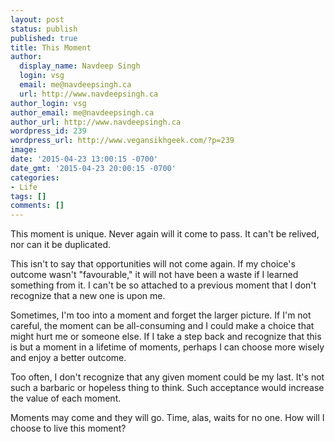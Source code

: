```yaml
---
layout: post
status: publish
published: true
title: This Moment
author:
  display_name: Navdeep Singh
  login: vsg
  email: me@navdeepsingh.ca
  url: http://www.navdeepsingh.ca
author_login: vsg
author_email: me@navdeepsingh.ca
author_url: http://www.navdeepsingh.ca
wordpress_id: 239
wordpress_url: http://www.vegansikhgeek.com/?p=239
image: 
date: '2015-04-23 13:00:15 -0700'
date_gmt: '2015-04-23 20:00:15 -0700'
categories:
- Life
tags: []
comments: []
---
```

<p>This moment is unique. Never again will it come to pass. It can't be relived, nor can it be duplicated.</p>
<p>This isn't to say that opportunities will not come again. If my choice's outcome wasn't "favourable," it will not have been a waste if I learned something from it. I can't be so attached to a previous moment that I don't recognize that a new one is upon me.</p>
<p>Sometimes, I'm too into a moment and forget the larger picture. If I'm not careful, the moment can be all-consuming and I could make a choice that might hurt me or someone else. If I take a step back and recognize that this is but a moment in a lifetime of moments, perhaps I can choose more wisely and enjoy a better outcome.</p>
<p>Too often, I don't recognize that any given moment could be my last. It's not such a barbaric or hopeless thing to think. Such acceptance would increase the value of each moment.</p>
<p>Moments may come and they will go. Time, alas, waits for no one. How will I choose to live this moment?</p>
